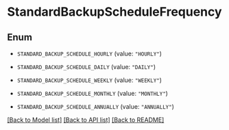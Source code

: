 # StandardBackupScheduleFrequency

## Enum


* `STANDARD_BACKUP_SCHEDULE_HOURLY` (value: `"HOURLY"`)

* `STANDARD_BACKUP_SCHEDULE_DAILY` (value: `"DAILY"`)

* `STANDARD_BACKUP_SCHEDULE_WEEKLY` (value: `"WEEKLY"`)

* `STANDARD_BACKUP_SCHEDULE_MONTHLY` (value: `"MONTHLY"`)

* `STANDARD_BACKUP_SCHEDULE_ANNUALLY` (value: `"ANNUALLY"`)


[[Back to Model list]](../README.md#documentation-for-models) [[Back to API list]](../README.md#documentation-for-api-endpoints) [[Back to README]](../README.md)


